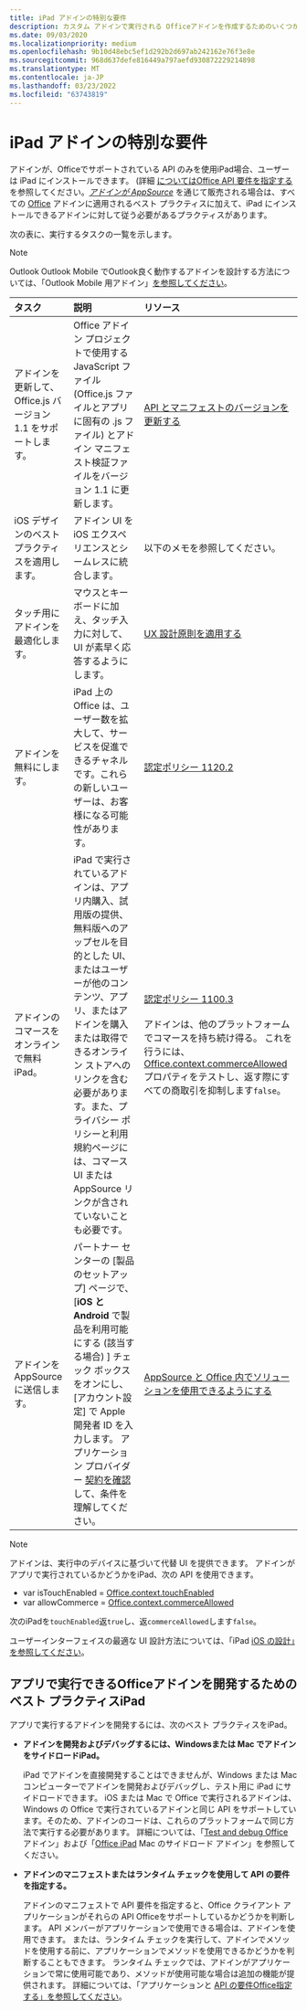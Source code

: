 ```yaml
---
title: iPad アドインの特別な要件
description: カスタム アドインで実行される Officeアドインを作成するためのいくつかの要件について説明iPad。
ms.date: 09/03/2020
ms.localizationpriority: medium
ms.openlocfilehash: 9b10d48ebc5ef1d292b2d697ab242162e76f3e8e
ms.sourcegitcommit: 968d637defe816449a797aefd930872229214898
ms.translationtype: MT
ms.contentlocale: ja-JP
ms.lasthandoff: 03/23/2022
ms.locfileid: "63743819"
---
```

# <a name="special-requirements-for-add-ins-on-the-ipad"></a>iPad アドインの特別な要件

アドインが、Officeでサポートされている API のみを使用iPad場合、ユーザーは iPad にインストールできます。 (詳細 [についてはOffice API 要件を指定する](specify-office-hosts-and-api-requirements.md)を参照してください。*[アドインが AppSource](https://appsource.microsoft.com)* を通じて販売される場合は、すべての [Office](../concepts/add-in-development-best-practices.md) アドインに適用されるベスト プラクティスに加えて、iPad にインストールできるアドインに対して従う必要があるプラクティスがあります。

次の表に、実行するタスクの一覧を示します。

> [!NOTE]
> Outlook Outlook Mobile でOutlook良く動作するアドインを設計する方法については、「Outlook Mobile 用アドイン」[を参照してください](../outlook/outlook-mobile-addins.md)。

|タスク|説明|リソース|
|:-----|:-----|:-----|
|アドインを更新して、Office.js バージョン 1.1 をサポートします。|Office アドイン プロジェクトで使用する JavaScript ファイル (Office.js ファイルとアプリに固有の .js ファイル) とアドイン マニフェスト検証ファイルをバージョン 1.1 に更新します。|[API とマニフェストのバージョンを更新する](update-your-javascript-api-for-office-and-manifest-schema-version.md)|
|iOS デザインのベスト プラクティスを適用します。|アドイン UI を iOS エクスペリエンスとシームレスに統合します。| 以下のメモを参照してください。 |
|タッチ用にアドインを最適化します。|マウスとキーボードに加え、タッチ入力に対して、UI が素早く応答するようにします。|[UX 設計原則を適用する](../concepts/add-in-development-best-practices.md#apply-ux-design-principles)|
|アドインを無料にします。|iPad 上の Office は、ユーザー数を拡大して、サービスを促進できるチャネルです。これらの新しいユーザーは、お客様になる可能性があります。|[認定ポリシー 1120.2](/legal/marketplace/certification-policies#11202-acquisition-pricing-and-terms)|
|アドインのコマースをオンラインで無料iPad。|iPad で実行されているアドインは、アプリ内購入、試用版の提供、無料版へのアップセルを目的とした UI、またはユーザーが他のコンテンツ、アプリ、またはアドインを購入または取得できるオンライン ストアへのリンクを含む必要があります。また、プライバシー ポリシーと利用規約ページには、コマース UI または AppSource リンクが含されていないことも必要です。|[認定ポリシー 1100.3](/legal/marketplace/certification-policies#11003-selling-additional-features)<br><br>アドインは、他のプラットフォームでコマースを持ち続け得る。 これを行うには、[Office.context.commerceAllowed](/javascript/api/office/office.context#office-office-context-commerceallowed-member) プロパティをテストし、返す際にすべての商取引を抑制します`false`。|
|アドインを AppSource に送信します。|パートナー センターの [製品のセットアップ] ページで、[**iOS と Android** で製品を利用可能にする (該当する場合) ] チェック ボックスをオンにし、[アカウント設定] で Apple 開発者 ID を入力します。 アプリケーション プロバイダー [契約を確認](https://go.microsoft.com/fwlink/?linkid=715691) して、条件を理解してください。|[AppSource と Office 内でソリューションを使用できるようにする](/office/dev/store/submit-to-appsource-via-partner-center)|

> [!NOTE]
> アドインは、実行中のデバイスに基づいて代替 UI を提供できます。 アドインがアプリで実行されているかどうかをiPad、次の API を使用できます。
>
> - var isTouchEnabled = [Office.context.touchEnabled](/javascript/api/office/office.context#office-office-context-touchenabled-member)
> - var allowCommerce = [Office.context.commerceAllowed](/javascript/api/office/office.context#office-office-context-commerceallowed-member)
>
> 次のiPadを`touchEnabled`返`true`し、返`commerceAllowed`します`false`。
>
> ユーザーインターフェイスの最適な UI 設計方法については、「iPad [iOS の設計」を参照してください](https://developer.apple.com/library/ios/documentation/UserExperience/Conceptual/MobileHIG/)。

## <a name="best-practices-for-developing-office-add-ins-that-can-run-on-ipad"></a>アプリで実行できるOfficeアドインを開発するためのベスト プラクティスiPad

アプリで実行するアドインを開発するには、次のベスト プラクティスをiPad。

-  **アドインを開発およびデバッグするには、Windowsまたは Mac でアドインをサイドロードiPad。**

    iPad でアドインを直接開発することはできませんが、Windows または Mac コンピューターでアドインを開発およびデバッグし、テスト用に iPad にサイドロードできます。 iOS または Mac で Office で実行されるアドインは、Windows の Office で実行されているアドインと同じ API をサポートしています。そのため、アドインのコードは、これらのプラットフォームで同じ方法で実行する必要があります。 詳細については、「[Test and debug Office](../testing/test-debug-office-add-ins.md) アドイン」および「[Office iPad](../testing/sideload-an-office-add-in-on-ipad-and-mac.md) Mac のサイドロード アドイン」を参照してください。

-  **アドインのマニフェストまたはランタイム チェックを使用して API の要件を指定する。**

    アドインのマニフェストで API 要件を指定すると、Office クライアント アプリケーションがそれらの API Officeをサポートしているかどうかを判断します。 API メンバーがアプリケーションで使用できる場合は、アドインを使用できます。 または、ランタイム チェックを実行して、アドインでメソッドを使用する前に、アプリケーションでメソッドを使用できるかどうかを判断することもできます。 ランタイム チェックでは、アドインがアプリケーションで常に使用可能であり、メソッドが使用可能な場合は追加の機能が提供されます。 詳細については、「アプリケーションと [API の要件Office指定する」を参照してください](specify-office-hosts-and-api-requirements.md)。

